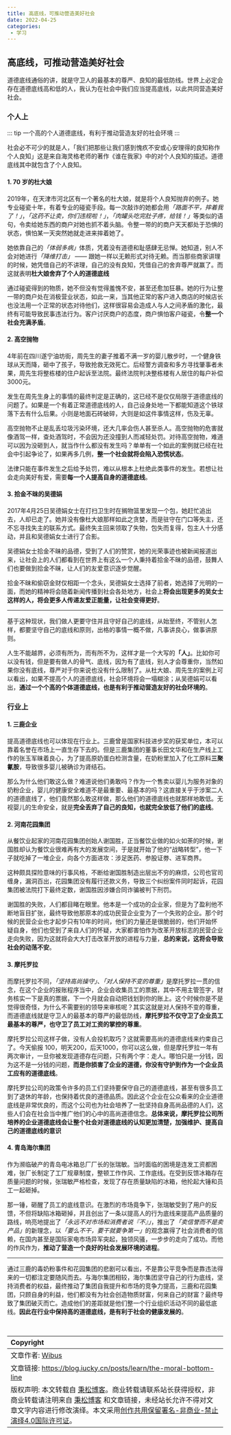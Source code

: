 ```yaml
---
title: 高底线，可推动营造美好社会
date: 2022-04-25
categories:
 - 学习
---
```


## 高底线，可推动营造美好社会

道德底线通俗的讲，就是守卫人的最基本的尊严、良知的最低防线。世界上必定会存在道德底线高和低的人，我认为在社会中我们应当提高底线，以此共同营造美好社会。

### 个人上

::: tip
一个高的个人道德底线，有利于推动营造友好的社会环境
:::

社会必不可少的就是人，「我们把那些让我们感到愧疚不安或心安理得的良知称作个人良知」这是来自海灵格老师的著作《谁在我家》中的对个人良知的描述。道德底线其中就包含了个人良知。

#### 1. 70 岁的杜大娘

2019年，在天津市河北区有一个著名的杜大娘，就是将个人良知抛弃的例子。她专业碰瓷十年，有着专业的碰瓷手段。每一次敲诈的她都会用<em>「路面不平，摔着我了！」</em>，<em>「这药不让卖，你们违规啦！」</em>，<em>「肉罐头吃完肚子疼，给钱！」</em>等类似的语句，令卖给她东西的商户对她也抓不着头脑。令整一带的的商户天天都处于恐惧的状态，惧怕某一天突然她就走进来摔着她了。

她依靠自己的<em>「体弱多病」</em>体质，凭着没有道德和耻感肆无忌惮。她知道，别人不会对她进行<em>「降维打击」</em> —— 跟她一样以无赖形式对待无赖。而当那些商家讲理的时候，她凭借自己的不讲理，自己的没有良知，凭借自己的舍弃尊严就赢了。而这就表明<strong>杜大娘舍弃了个人的道德底线</strong>

通过碰瓷得到的物质，她不但没有觉得羞愧不安，甚至还愈加狂暴。她的行为让整一带的商户处在消极营业状态，如此一来，当其他正常的客户进入商店的时候店长也没法用一个正常的状态对待他们，这样很容易会造成人与人之间矛盾的激化，最终有可能导致民事违法行为。客户讨厌商户的态度，商户惧怕客户碰瓷，令<strong>整一个社会充满矛盾</strong>。

#### 2. 高空抛物

4年前在四川遂宁油坊街，周先生的妻子推着不满一岁的婴儿散步时，一个健身铁球从天而降，砸中了孩子，导致抢救无效死亡。后经警方调查和多方寻找肇事者未果，周先生将整栋楼的住户起诉至法院。最终法院判决整栋楼有人居住的每户补偿3000元。

发生在周先生身上的事情的最终判定是正确的，这已经不是仅仅局限于道德底线的问题了。如果是一个有着正常道德底线的人，自己设身处地一下都能知道这个铁球落下去有什么后果。小则是地面石砖破碎，大则是如这件事情这样，伤及无辜。

高空抛物不止是乱丢垃圾污染环境，还大几率会伤人甚至杀人。高空抛物的危害就像酒驾一样，查处酒驾时，不会因为还没撞到人而减轻处罚。对待高空抛物，难道可以因为没砸到人，就当作什么都没有发生吗？单单有一个如此的案例就已经在社会中引起争论了，如果再多几例，<strong>整一个社会就将会陷入恐慌状态</strong>。

法律只能在事件发生之后给予处罚，难以从根本上杜绝此类事件的发生。若想让社会走向美好有爱，需要<strong>每一个人提高自身的道德底线</strong>。

#### 3. 拾金不昧的吴德娟

2017年4月25日吴德娟女士在打扫卫生时在搁物篮里发现一个包，她赶忙追出去，人却已走了。她并没有像杜大娘那样如此之贪婪，而是驻守在门口等失主，还不忘寻找失主的联系方式。最终失主回来领取了失物，包失而复得，包主人十分感动，并且和吴德娟女士进行了合影。

吴德娟女士拾金不昧的品德，受到了人们的赞赏，她的光荣事迹也被新闻报道出来，让社会上的人们都看到在世界上有这么一个人秉持着拾金不昧的品德，鼓舞人们也要做到拾金不昧，让人们的友爱意识逐步觉醒。

拾金不昧和偷窃金财仅相距一个念头，吴德娟女士选择了前者，她选择了光明的一面，而她的精神将会随着新闻传播到社会各处地方，社会上<strong>将会出现更多的吴女士这样的人，将会更多人传递友爱正能量，让社会变得更好</strong>。

<hr>

基于这种现状，我们做人更要守住并且守好自己的底线，从始至终，不管别人怎样，都要坚守自己的底线和原则，出格的事情一概不做，凡事讲良心，做事讲原则。

人生不能越界，必须有所为，而有所不为，这样才是一个大写的<strong>「人」</strong>。比如你可以没有钱，但是要有做人的骨气、底线，因为有了底线，别人才会尊重你，当然如果你没有底线，尊严对于你来说也没有什么限制了。从杜大娘、周先生的案例上可以看出，如果不提高个人的道德底线，社会环境将会一塌糊涂；从吴德娟可以看出，<strong>通过一个个高的个体道德底线，也是有利于推动营造友好的社会环境的</strong>。

### 行业上

#### 1. 三鹿企业

提高道德底线也可以体现在行业上。三鹿曾是国家科技进步奖的获奖单位，本可以靠着名誉在市场上一直生存下去的。但是三鹿集团的董事长田文华和在生产线上工作的张玉军昧着良心，为了提高原奶蛋白检测含量，在奶粉里加入了化工原料<strong>三聚氰胺</strong>，导致很多婴儿被确诊为肾结石。

那么为什么他们敢这么做？难道说他们勇敢吗？作为一个售卖以婴儿为服务对象的奶粉企业，婴儿的健康安全难道不是最重要、最基本的吗？这直接关乎于涉案二人的道德底线了，他们竟然那么敢这样做，那么他们的道德底线也就那样地敢低。无视婴儿的生命安全，就是<strong>完全丢弃了自己的良知，也就完全放低了他们的底线</strong>。

#### 2. 河南花园集团

从餐饮业起家的河南花园集团创始人谢国胜，正当餐饮业做的如火如荼的时候，谢国胜却认为餐饮业很难再有大的发展空间，于是就开始了他的“战略转型”，他一下子就吃掉了一堆企业，向各个方面进攻：涉足医药、参股证劵、进军商界。

这种颇具探险意味的行事风格，不断给谢国胜制造出层出不穷的麻烦，公司也官司缠身，漏洞百出，花园集团没有履行还款义务，导致三个纠纷案件同时起诉，花园集团被法院打下最终定数，谢国胜因涉嫌合同诈骗被判下刑罚。

谢国胜的失败，人们都目睹在眼里。他本是一个成功的企业家，但是为了盈利他不断地盲目扩张，最终导致他那原本的成功民营企业变为了一个失败的企业。那个时候的民营企业也才起步只有10年的时间，他们的力量还是很脆弱的，他们开始怀疑自身，他们也受到了来自人们的怀疑，大家都害怕作为改革开放标志的民营企业走向失败，因为这就将会大大打击改革开放的进程与力量，<strong>总的来说，这将会导致社会的动荡不安</strong>。

#### 3. 摩托罗拉

而摩托罗拉不同，<em>「坚持高尚操守」</em>、<em>「对人保持不变的尊重」</em>是摩托罗拉一贯的信念，在这个企业的报账程序当中，企业会收集员工的票据，其中不用主管签字，财务核实一下是真的票据，下一个月就会自动把钱划到你的账上。这个时候你是不是觉得很奇怪，为什么不需要别的领导来审核呢？其实这就是对人保持不变的尊重，而道德底线就是守卫人的最基本的尊严的最低防线，<strong>摩托罗拉不仅守卫了企业员工最基本的尊严，也守卫了员工对工资的掌控的尊重</strong>。

摩托罗拉公司这样子做，没有人会投机取巧？这就需要高尚的道德底线来约束自己了。今天偷报 100，明天200，后天1000，你可以这么做，但是摩托罗拉一年有两次审计，一旦你被发现道德存在问题，只有两个字：走人。哪怕只是一分钱，因为这不是一分钱的问题，<strong>而是你损害了企业的道德，你没有守护到作为一个企业员工应有的道德底线</strong>。

摩托罗拉公司的政策令许多的员工们坚持要保守自己的道德底线，甚至有很多员工到了退休的年龄，也保持着优良的道德品质。因此这个企业在公众看来的企业道德底线是非常优良的，而这个公司也为社会培养了一批坚持自身高尚品德的人们，这些人们会在社会当中推广他们的心中的高尚道德信念。<strong>总体来说，摩托罗拉公司所培养的企业道德底线会让整个社会对道德底线的认知更加清楚，加强维护、提高自己的道德底线的意识</strong>

#### 4. 青岛海尔集团

作为濒临破产的青岛电冰箱总厂厂长的张瑞敏。当时面临的困境是连发工资都困难，张厂长制定了工厂规章制度，整顿工作作风、工作底线。在受到反馈冰箱存在质量问题的时候，张瑞敏严格检查，发现了存在质量缺陷的冰箱，他抡起大锤和员工一起砸掉。

那一锤，砸醒了员工的底线意识。在激烈的市场竟争下，张瑞敏受到了用户的反馈，不但将缺陷冰箱砸掉，并且创出了一条以提高人的行为底线来提高产品质量的路线，响亮地提出了<em>「永远不对市场和消费者说『不』」</em>，推出了<em>「卖信誉而不是卖产品」</em>的新理念，以<em>「要么不干，要干就要争第一」</em>的观念赢得了社会消费者的信赖，在国内甚至是国际家电市场异军突起，独领风骚，一步步的走向了成功。而他的作风作为，<strong>推动了营造一个良好的社会发展环境的进程</strong>。

<hr>

通过三鹿的毒奶粉事件和花园集团的悲剧可以看出，不是靠公平竞争而是靠违法得来的一切都注定要随风而去。与海尔集团相较，海尔集团坚守自己的行为底线，坚持消费者的权益，最终推动了集团自我提升和市场的竞争力提高，三鹿和花园集团，只顾自身的利益，他们都没有为社会创造物质财富，何来自己的财富？最终导致了集团破灭而亡。造成他们的差距就是他们整一个行业组织活动不同的最低底线。<strong>因此在行业中保持高的道德底线，是有利于社会的健康发展的</strong>。

<br>

| Copyright |
| :-----|
| 文章作者: <a href="mailto:undefined">Wibus</a> |
| 文章链接: <a href="https://blog.iucky.cn/posts/learn/the-moral-bottom-line" target="_blank">https://blog.iucky.cn/posts/learn/the-moral-bottom-line</a> |
| 版权声明: 本文转载自 <a href="https://blog.iucky.cn" target="_blank">秉松博客</a>。商业转载请联系站长获得授权，非商业转载请注明来自 <a href="https://blog.iucky.cn" target="_blank">秉松博客</a> 和文章链接，未经站长允许不得对文章文字内容进行修改演绎。本文采用<a href="https://creativecommons.org/licenses/by-nc-nd/4.0/" target="_blank">创作共用保留署名-非商业-禁止演绎4.0国际许可证</a>。 |
